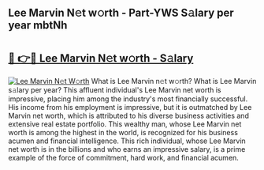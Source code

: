 ## Lee Marvin N𝚎t w𝚘rth - Part-YWS S𝚊lary per year mbtNh

# <h2><a href="http://gc1iiz.nevu.top/?p=Lee+Marvin">🔗 👉🔴 Lee Marvin N𝚎t w𝚘rth - S𝚊lary</a></h2>

[![Lee Marvin N𝚎t W𝚘rth](https://i.imgur.com/Oavwk0R.jpeg)](http://gc1iiz.nevu.top/?p=Lee+Marvin)
What is Lee Marvin n𝚎t w𝚘rth? What is Lee Marvin s𝚊lary per year?
This affluent individual's Lee Marvin net worth is impressive, placing him among the industry's most financially successful. His income from his employment is impressive, but it is outmatched by Lee Marvin net worth, which is attributed to his diverse business activities and extensive real estate portfolio. This wealthy man, whose Lee Marvin net worth is among the highest in the world, is recognized for his business acumen and financial intelligence. This rich individual, whose Lee Marvin net worth is in the billions and who earns an impressive salary, is a prime example of the force of commitment, hard work, and financial acumen.
